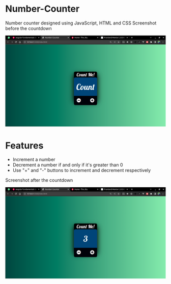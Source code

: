 # Number-Counter

Number counter designed using JavaScript, HTML and CSS
Screenshot before the countdown

![Screenshot](count0.png)

# Features
  - Increment a number
  - Decrement a number if and only if it's greater than 0
  - Use "+" and "-" buttons to increment and decrement respectively

Screenshot after the countdown

![Screenshot](count1.png)
